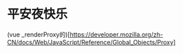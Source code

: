 # 平安夜快乐
(vue _renderProxy的)[https://developer.mozilla.org/zh-CN/docs/Web/JavaScript/Reference/Global_Objects/Proxy]
